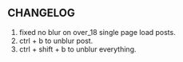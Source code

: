 ## CHANGELOG

1. fixed no blur on over_18 single page load posts.
2. ctrl + b to unblur post.
3. ctrl + shift + b to unblur everything.

